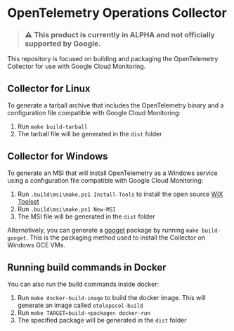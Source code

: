 # OpenTelemetry Operations Collector

> ### :warning: This product is currently in ALPHA and not officially supported by Google.

This repository is focused on building and packaging the OpenTelemetry Collector for use with Google Cloud Monitoring.

## Collector for Linux

To generate a tarball archive that includes the OpenTelemetry binary and a configuration file compatible with Google Cloud Monitoring:
1. Run `make build-tarball`
2. The tarball file will be generated in the `dist` folder

## Collector for Windows

To generate an MSI that will install OpenTelemetry as a Windows service using a configuration file compatible with Google Cloud Monitoring:
1. Run `.build\msi\make.ps1 Install-Tools` to install the open source [WIX Toolset](https://wixtoolset.org)
2. Run `.build\msi\make.ps1 New-MSI`
3. The MSI file will be generated in the `dist` folder

Alternatively, you can generate a [googet](https://github.com/google/googet) package by running `make build-googet`. This is the packaging method used to install the Collector on Windows GCE VMs.

## Running build commands in Docker

You can also run the build commands inside docker:
1. Run `make docker-build-image` to build the docker image. This will generate an image called `otelopscol-build`
2. Run `make TARGET=build-<package> docker-run`
3. The specified package will be generated in the `dist` folder
